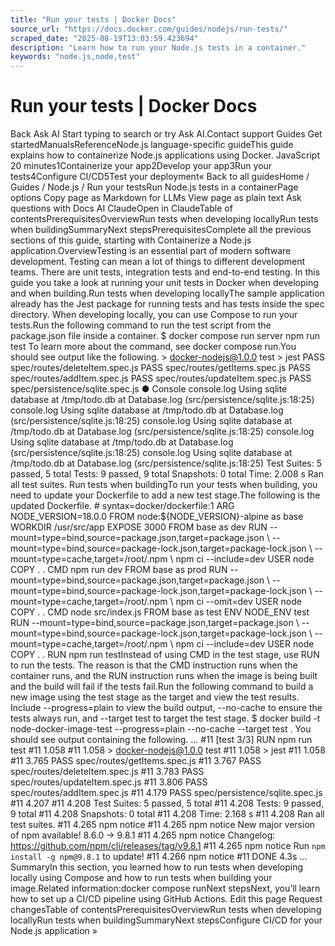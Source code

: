 ```yaml
---
title: "Run your tests | Docker Docs"
source_url: "https://docs.docker.com/guides/nodejs/run-tests/"
scraped_date: "2025-08-19T13:03:59.423694"
description: "Learn how to run your Node.js tests in a container."
keywords: "node.js,node,test"
---
```

# Run your tests | Docker Docs

Back Ask AI Start typing to search or try Ask AI.Contact support Guides Get startedManualsReferenceNode.js language-specific guideThis guide explains how to containerize Node.js applications using Docker. JavaScript 20 minutes1Containerize your app2Develop your app3Run your tests4Configure CI/CD5Test your deployment« Back to all guidesHome / Guides / Node.js / Run your testsRun Node.js tests in a containerPage options Copy page as Markdown for LLMs View page as plain text Ask questions with Docs AI ClaudeOpen in ClaudeTable of contentsPrerequisitesOverviewRun tests when developing locallyRun tests when buildingSummaryNext stepsPrerequisitesComplete all the previous sections of this guide, starting with Containerize a Node.js application.OverviewTesting is an essential part of modern software development. Testing can mean a lot of things to different development teams. There are unit tests, integration tests and end-to-end testing. In this guide you take a look at running your unit tests in Docker when developing and when building.Run tests when developing locallyThe sample application already has the Jest package for running tests and has tests inside the spec directory. When developing locally, you can use Compose to run your tests.Run the following command to run the test script from the package.json file inside a container. $ docker compose run server npm run test To learn more about the command, see docker compose run.You should see output like the following. > docker-nodejs@1.0.0 test > jest PASS spec/routes/deleteItem.spec.js PASS spec/routes/getItems.spec.js PASS spec/routes/addItem.spec.js PASS spec/routes/updateItem.spec.js PASS spec/persistence/sqlite.spec.js ● Console console.log Using sqlite database at /tmp/todo.db at Database.log (src/persistence/sqlite.js:18:25) console.log Using sqlite database at /tmp/todo.db at Database.log (src/persistence/sqlite.js:18:25) console.log Using sqlite database at /tmp/todo.db at Database.log (src/persistence/sqlite.js:18:25) console.log Using sqlite database at /tmp/todo.db at Database.log (src/persistence/sqlite.js:18:25) console.log Using sqlite database at /tmp/todo.db at Database.log (src/persistence/sqlite.js:18:25) Test Suites: 5 passed, 5 total Tests: 9 passed, 9 total Snapshots: 0 total Time: 2.008 s Ran all test suites. Run tests when buildingTo run your tests when building, you need to update your Dockerfile to add a new test stage.The following is the updated Dockerfile. # syntax=docker/dockerfile:1 ARG NODE_VERSION=18.0.0 FROM node:${NODE_VERSION}-alpine as base WORKDIR /usr/src/app EXPOSE 3000 FROM base as dev RUN --mount=type=bind,source=package.json,target=package.json \ --mount=type=bind,source=package-lock.json,target=package-lock.json \ --mount=type=cache,target=/root/.npm \ npm ci --include=dev USER node COPY . . CMD npm run dev FROM base as prod RUN --mount=type=bind,source=package.json,target=package.json \ --mount=type=bind,source=package-lock.json,target=package-lock.json \ --mount=type=cache,target=/root/.npm \ npm ci --omit=dev USER node COPY . . CMD node src/index.js FROM base as test ENV NODE_ENV test RUN --mount=type=bind,source=package.json,target=package.json \ --mount=type=bind,source=package-lock.json,target=package-lock.json \ --mount=type=cache,target=/root/.npm \ npm ci --include=dev USER node COPY . . RUN npm run testInstead of using CMD in the test stage, use RUN to run the tests. The reason is that the CMD instruction runs when the container runs, and the RUN instruction runs when the image is being built and the build will fail if the tests fail.Run the following command to build a new image using the test stage as the target and view the test results. Include --progress=plain to view the build output, --no-cache to ensure the tests always run, and --target test to target the test stage. $ docker build -t node-docker-image-test --progress=plain --no-cache --target test . You should see output containing the following. ... #11 [test 3/3] RUN npm run test #11 1.058 #11 1.058 > docker-nodejs@1.0.0 test #11 1.058 > jest #11 1.058 #11 3.765 PASS spec/routes/getItems.spec.js #11 3.767 PASS spec/routes/deleteItem.spec.js #11 3.783 PASS spec/routes/updateItem.spec.js #11 3.806 PASS spec/routes/addItem.spec.js #11 4.179 PASS spec/persistence/sqlite.spec.js #11 4.207 #11 4.208 Test Suites: 5 passed, 5 total #11 4.208 Tests: 9 passed, 9 total #11 4.208 Snapshots: 0 total #11 4.208 Time: 2.168 s #11 4.208 Ran all test suites. #11 4.265 npm notice #11 4.265 npm notice New major version of npm available! 8.6.0 -> 9.8.1 #11 4.265 npm notice Changelog: <https://github.com/npm/cli/releases/tag/v9.8.1> #11 4.265 npm notice Run `npm install -g npm@9.8.1` to update! #11 4.266 npm notice #11 DONE 4.3s ... SummaryIn this section, you learned how to run tests when developing locally using Compose and how to run tests when building your image.Related information:docker compose runNext stepsNext, you’ll learn how to set up a CI/CD pipeline using GitHub Actions. Edit this page Request changesTable of contentsPrerequisitesOverviewRun tests when developing locallyRun tests when buildingSummaryNext stepsConfigure CI/CD for your Node.js application »